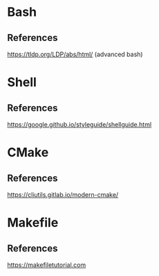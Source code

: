 # Bash
## References
https://tldp.org/LDP/abs/html/ (advanced bash)  

# Shell
## References
https://google.github.io/styleguide/shellguide.html  


# CMake
## References
https://cliutils.gitlab.io/modern-cmake/  

# Makefile
## References
https://makefiletutorial.com  
